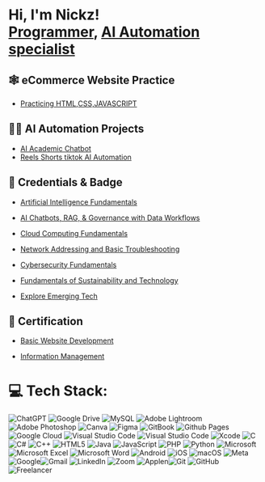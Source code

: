 <h1>Hi, I'm Nickz! <br/><a href="https://github.com/LazyNickz">Programmer</a>, <a href="https://www.linkedin.com/in/lazynickz/">AI Automation specialist</a></h1>
  
<h2><b>🕸️ eCommerce Website Practice</b></h2>

- [Practicing HTML,CSS,JAVASCRIPT](https://github.com/LazyNickz/novacart)

<h2><b>🧑‍💻 AI Automation Projects</b></h2>

- [AI Academic Chatbot](https://github.com/LazyNickz/AIchatBOT)
- [Reels Shorts tiktok AI Automation](https://github.com/LazyNickz/automation)

<h2><b>📰 Credentials & Badge</b></h2>

- [Artificial Intelligence Fundamentals](https://www.credly.com/badges/0e1c549a-d33e-4461-b51e-36c5a2dc9f59/public_url)

- [AI Chatbots, RAG, & Governance with Data Workflows](https://www.credly.com/badges/c5e89d32-37d5-4b39-b5f0-11aa65a7f279/public_url)

- [Cloud Computing Fundamentals](https://www.credly.com/badges/33151e54-2181-40ec-95cc-2daf4b83cae0/public_url)

- [Network Addressing and Basic Troubleshooting](https://www.credly.com/badges/649bfb83-db11-4642-bdb6-c289a98e56c4/public_url)

- [Cybersecurity Fundamentals](https://www.credly.com/badges/544fda32-7995-413d-9673-83f7c08c965a/public_url)

- [Fundamentals of Sustainability and Technology](https://www.credly.com/badges/bbff7b04-6d82-45c5-bc47-6f0cb7e62967/public_url)

- [Explore Emerging Tech](https://www.credly.com/badges/81d70f79-44ce-4954-9006-5d73382b142d/public_url)

<h2><b>📄 Certification </b></h2>

- [Basic Website Development](https://lspu.codechum.com/certificates/10136)

- [Information Management](https://lspu.codechum.com/certificates/10119)

# 💻 Tech Stack:
![ChatGPT](https://img.shields.io/badge/chatGPT-74aa9c?style=for-the-badge&logo=openai&logoColor=white) ![Google Drive](https://img.shields.io/badge/Google%20Drive-4285F4?style=for-the-badge&logo=googledrive&logoColor=white) ![MySQL](https://img.shields.io/badge/mysql-4479A1.svg?style=for-the-badge&logo=mysql&logoColor=white) ![Adobe Lightroom](https://img.shields.io/badge/Adobe%20Lightroom-31A8FF.svg?style=for-the-badge&logo=Adobe%20Lightroom&logoColor=white) ![Adobe Photoshop](https://img.shields.io/badge/adobe%20photoshop-%2331A8FF.svg?style=for-the-badge&logo=adobe%20photoshop&logoColor=white) ![Canva](https://img.shields.io/badge/Canva-%2300C4CC.svg?style=for-the-badge&logo=Canva&logoColor=white) ![Figma](https://img.shields.io/badge/figma-%23F24E1E.svg?style=for-the-badge&logo=figma&logoColor=white) ![GitBook](https://img.shields.io/badge/GitBook-%23000000.svg?style=for-the-badge&logo=gitbook&logoColor=white) ![Github Pages](https://img.shields.io/badge/github%20pages-121013?style=for-the-badge&logo=github&logoColor=white) ![Google Cloud](https://img.shields.io/badge/GoogleCloud-%234285F4.svg?style=for-the-badge&logo=google-cloud&logoColor=white) ![Visual Studio Code](https://img.shields.io/badge/Visual%20Studio%20Code-0078d7.svg?style=for-the-badge&logo=visual-studio-code&logoColor=white) ![Visual Studio Code](https://img.shields.io/badge/Visual%20Studio%20Code-0078d7.svg?style=for-the-badge&logo=visual-studio-code&logoColor=white) ![Xcode](https://img.shields.io/badge/Xcode-007ACC?style=for-the-badge&logo=Xcode&logoColor=white) ![C](https://img.shields.io/badge/c-%2300599C.svg?style=for-the-badge&logo=c&logoColor=white) ![C#](https://img.shields.io/badge/c%23-%23239120.svg?style=for-the-badge&logo=csharp&logoColor=white) ![C++](https://img.shields.io/badge/c++-%2300599C.svg?style=for-the-badge&logo=c%2B%2B&logoColor=white) ![HTML5](https://img.shields.io/badge/html5-%23E34F26.svg?style=for-the-badge&logo=html5&logoColor=white) ![Java](https://img.shields.io/badge/java-%23ED8B00.svg?style=for-the-badge&logo=openjdk&logoColor=white)
![JavaScript](https://img.shields.io/badge/javascript-%23323330.svg?style=for-the-badge&logo=javascript&logoColor=%23F7DF1E) ![PHP](https://img.shields.io/badge/php-%23777BB4.svg?style=for-the-badge&logo=php&logoColor=white) ![Python](https://img.shields.io/badge/python-3670A0?style=for-the-badge&logo=python&logoColor=ffdd54) ![Microsoft](https://img.shields.io/badge/Microsoft-0078D4?style=for-the-badge&logo=microsoft&logoColor=white) ![Microsoft Excel](https://img.shields.io/badge/Microsoft_Excel-217346?style=for-the-badge&logo=microsoft-excel&logoColor=white) ![Microsoft Word](https://img.shields.io/badge/Microsoft_Word-2B579A?style=for-the-badge&logo=microsoft-word&logoColor=white) ![Android](https://img.shields.io/badge/Android-3DDC84?style=for-the-badge&logo=android&logoColor=white) ![iOS](https://img.shields.io/badge/iOS-000000?style=for-the-badge&logo=ios&logoColor=white) ![macOS](https://img.shields.io/badge/mac%20os-000000?style=for-the-badge&logo=macos&logoColor=F0F0F0) ![Meta](https://img.shields.io/badge/Meta-%230467DF.svg?style=for-the-badge&logo=Meta&logoColor=white) ![Google](https://img.shields.io/badge/google-4285F4?style=for-the-badge&logo=google&logoColor=white)![Gmail](https://img.shields.io/badge/Gmail-D14836?style=for-the-badge&logo=gmail&logoColor=white) ![LinkedIn](https://img.shields.io/badge/linkedin-%230077B5.svg?style=for-the-badge&logo=linkedin&logoColor=white) ![Zoom](https://img.shields.io/badge/Zoom-2D8CFF?style=for-the-badge&logo=zoom&logoColor=white) ![Apple](https://img.shields.io/badge/Apple-%23000000.svg?style=for-the-badge&logo=apple&logoColor=white)n![Git](https://img.shields.io/badge/git-%23F05033.svg?style=for-the-badge&logo=git&logoColor=white) ![GitHub](https://img.shields.io/badge/github-%23121011.svg?style=for-the-badge&logo=github&logoColor=white) ![Freelancer](https://img.shields.io/badge/Freelancer-29B2FE?style=for-the-badge&logo=Freelancer&logoColor=white)








<!--
**joshmadakor1/joshmadakor1** is a ✨ _special_ ✨ repository because its `README.md` (this file) appears on your GitHub profile.

Here are some ideas to get you started:

- 🔭 I’m currently working on ...
- 🌱 I’m currently learning ...
- 👯 I’m looking to collaborate on ...
- 🤔 I’m looking for help with ...
- 💬 Ask me about ...
- 📫 How to reach me: ...
- 😄 Pronouns: ...
- ⚡ Fun fact: ...
-->
